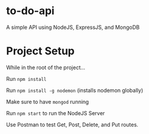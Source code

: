 # to-do-api

 A simple API using NodeJS, ExpressJS, and MongoDB

# Project Setup

While in the root of the project...

Run ```npm install```

Run ```npm install -g nodemon``` (installs nodemon globally)

Make sure to have ```mongod``` running

Run ```npm start``` to run the NodeJS Server

Use Postman to test Get, Post, Delete, and Put routes.
